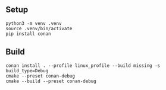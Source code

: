 ## Setup
```
python3 -m venv .venv
source .venv/bin/activate
pip install conan
```

## Build
```
conan install . --profile linux_profile --build missing -s build_type=Debug
cmake --preset conan-debug
cmake --build --preset conan-debug
```

